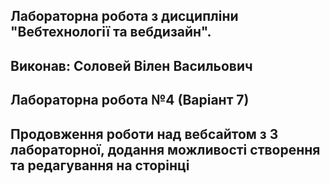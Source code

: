 ## Лабораторна робота з дисципліни "Вебтехнології та вебдизайн".

## Виконав: Соловей Вілен Васильович

## Лабораторна робота №4 (Варіант 7)

## Продовження роботи над вебсайтом з 3 лабораторної, додання можливості створення та редагування на сторінці
